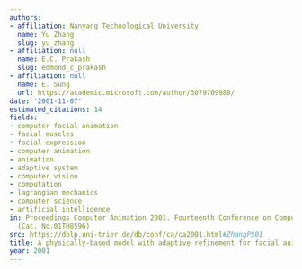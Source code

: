 ```yaml
---
authors:
- affiliation: Nanyang Technological University
  name: Yu Zhang
  slug: yu_zhang
- affiliation: null
  name: E.C. Prakash
  slug: edmond_c_prakash
- affiliation: null
  name: E. Sung
  url: https://academic.microsoft.com/author/3079709988/
date: '2001-11-07'
estimated_citations: 14
fields:
- computer facial animation
- facial muscles
- facial expression
- computer animation
- animation
- adaptive system
- computer vision
- computation
- lagrangian mechanics
- computer science
- artificial intelligence
in: Proceedings Computer Animation 2001. Fourteenth Conference on Computer Animation
  (Cat. No.01TH8596)
src: https://dblp.uni-trier.de/db/conf/ca/ca2001.html#ZhangPS01
title: A physically-based model with adaptive refinement for facial animation
year: 2001
---
```

